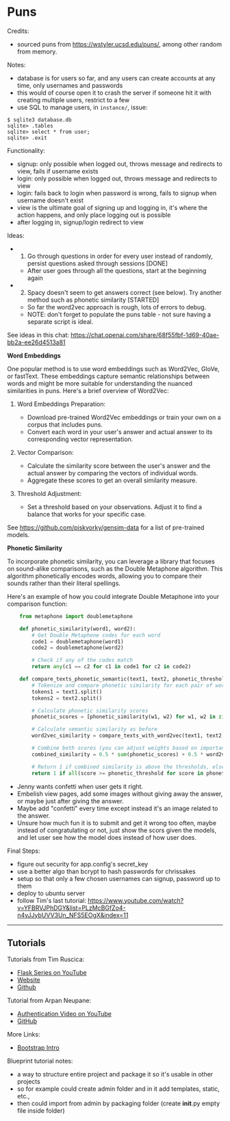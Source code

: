 # Puns

Credits:
- sourced puns from https://wstyler.ucsd.edu/puns/, among other random from memory.

Notes:
- database is for users so far, and any users can create accounts at any time, only usernames and passwords
- this would of course open it to crash the server if someone hit it with creating multiple users, restrict to a few
- use SQL to manage users, in `instance/`, issue:
```
$ sqlite3 database.db
sqlite> .tables
sqlite> select * from user;
sqlite> .exit
```

Functionality:
- signup: only possible when logged out, throws message and redirects to view, fails if username exists
- login: only possible when logged out, throws message and redirects to view
- login: fails back to login when password is wrong, fails to signup when username doesn't exist
- view is the ultimate goal of signing up and logging in, it's where the action happens, and only place logging out is possible
- after logging in, signup/login redirect to view

Ideas:
- 1. Go through questions in order for every user instead of randomly, persist questions asked through sessions [DONE]
    + After user goes through all the questions, start at the beginning again
- 2. Spacy doesn't seem to get answers correct (see below). Try another method such as phonetic similarity [STARTED]
    + So far the word2vec approach is rough, lots of errors to debug.
    + NOTE: don't forget to populate the puns table - not sure having a separate script is ideal.

See ideas in this chat: https://chat.openai.com/share/68f55fbf-1d69-40ae-bb2a-ee26d4513a81

__Word Embeddings__

One popular method is to use word embeddings such as Word2Vec, GloVe, or fastText. These embeddings capture semantic relationships between words and might be more suitable for understanding the nuanced similarities in puns. Here's a brief overview of Word2Vec:

1. Word Embeddings Preparation:
    - Download pre-trained Word2Vec embeddings or train your own on a corpus that includes puns.
    - Convert each word in your user's answer and actual answer to its corresponding vector representation.

2. Vector Comparison:
    - Calculate the similarity score between the user's answer and the actual answer by comparing the vectors of individual words.
    - Aggregate these scores to get an overall similarity measure.

3. Threshold Adjustment:
    - Set a threshold based on your observations. Adjust it to find a balance that works for your specific case.

See https://github.com/piskvorky/gensim-data for a list of pre-trained models.


__Phonetic Similarity__

To incorporate phonetic similarity, you can leverage a library that focuses on sound-alike comparisons, such as the Double Metaphone algorithm. This algorithm phonetically encodes words, allowing you to compare their sounds rather than their literal spellings.

Here's an example of how you could integrate Double Metaphone into your comparison function:
```python
    from metaphone import doublemetaphone

    def phonetic_similarity(word1, word2):
        # Get Double Metaphone codes for each word
        code1 = doublemetaphone(word1)
        code2 = doublemetaphone(word2)

        # Check if any of the codes match
        return any(c1 == c2 for c1 in code1 for c2 in code2)

    def compare_texts_phonetic_semantic(text1, text2, phonetic_threshold, semantic_threshold):
        # Tokenize and compare phonetic similarity for each pair of words
        tokens1 = text1.split()
        tokens2 = text2.split()

        # Calculate phonetic similarity scores
        phonetic_scores = [phonetic_similarity(w1, w2) for w1, w2 in zip(tokens1, tokens2)]

        # Calculate semantic similarity as before
        word2vec_similarity = compare_texts_with_word2vec(text1, text2, semantic_threshold)

        # Combine both scores (you can adjust weights based on importance)
        combined_similarity = 0.5 * sum(phonetic_scores) + 0.5 * word2vec_similarity

        # Return 1 if combined similarity is above the thresholds, else return 0
        return 1 if all(score >= phonetic_threshold for score in phonetic_scores) and combined_similarity >= semantic_threshold else 0
```

- Jenny wants confetti when user gets it right.
- Embelish view pages, add some images without giving away the answer, or maybe just after giving the answer.
- Maybe add "confetti" every time except instead it's an image related to the answer.
- Unsure how much fun it is to submit and get it wrong too often, maybe instead of congratulating or not,
    just show the scors given the models, and let user see how the model does instead of how user does.


Final Steps:
- figure out security for app.config's secret_key
- use a better algo than bcrypt to hash passwords for chrissakes
- setup so that only a few chosen usernames can signup, password up to them
- deploy to ubuntu server
- follow Tim's last tutorial: https://www.youtube.com/watch?v=YFBRVJPhDGY&list=PLzMcBGfZo4-n4vJJybUVV3Un_NFS5EOgX&index=11

---

## Tutorials

Tutorials from Tim Ruscica: 
- [Flask Series on YouTube](https://www.youtube.com/@TechWithTim)
- [Website](https://www.techwithtim.net)
- [Github](https://github.com/techwithtim)

Tutorial from Arpan Neupane:
- [Authentication Video on YouTube](https://www.youtube.com/watch?v=71EU8gnZqZQ)
- [GitHub](https://github.com/arpanneupane19/Python-Flask-Authentication-Tutorial/blob/main/app.py)

More Links:
- [Bootstrap Intro](https://getbootstrap.com/docs/5.3/getting-started/introduction/)

Blueprint tutorial notes:
- a way to structure entire project and package it so it's usable in other projects
- so for example could create admin folder and in it add templates, static, etc.,
- then could import from admin by packaging folder (create __init__.py empty file inside folder)